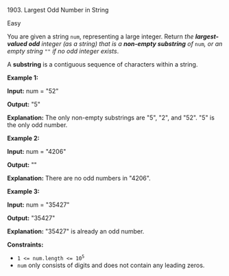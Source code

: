 1903\. Largest Odd Number in String

Easy

You are given a string `num`, representing a large integer. Return _the **largest-valued odd** integer (as a string) that is a **non-empty substring** of_ `num`_, or an empty string_ `""` _if no odd integer exists_.

A **substring** is a contiguous sequence of characters within a string.

**Example 1:**

**Input:** num = "52"

**Output:** "5"

**Explanation:** The only non-empty substrings are "5", "2", and "52". "5" is the only odd number.

**Example 2:**

**Input:** num = "4206"

**Output:** ""

**Explanation:** There are no odd numbers in "4206".

**Example 3:**

**Input:** num = "35427"

**Output:** "35427"

**Explanation:** "35427" is already an odd number.

**Constraints:**

*   <code>1 <= num.length <= 10<sup>5</sup></code>
*   `num` only consists of digits and does not contain any leading zeros.